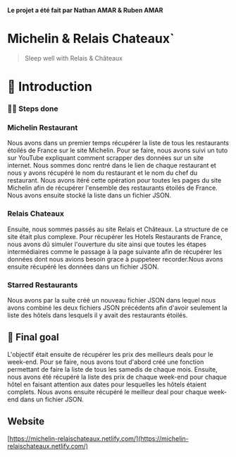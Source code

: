 **Le projet a été fait par Nathan AMAR & Ruben AMAR**

# Michelin & Relais Chateaux`

> Sleep well with Relais & Châteaux




# 🐣 Introduction
### 🏃‍♀️ Steps  done

### Michelin Restaurant
Nous avons dans un premier temps récupérer la liste de tous les restaurants étoilés de France sur le site
Michelin. Pour se faire, nous avons suivi un tuto sur YouTube expliquant comment scrapper des données sur 
un site internet. Nous sommes donc rentré dans le lien de chaque restaurant et nous y avons récupéré le 
nom du restaurant et le nom du chef du restaurant. Nous avons itéré cette opération pour toutes les pages
du site Michelin afin de récupérer l'ensemble des restaurants étoilés de France. Nous avons ensuite stocké
la liste dans un fichier JSON.

### Relais Chateaux
Ensuite, nous sommes passés au site Relais et Châteaux. La structure de ce site était plus complexe. Pour
récupérer les Hotels Restaurants de France, nous avons dû simuler l'ouverture du site ainsi que toutes les 
étapes intermédiaires comme le passage à la page suivante afin de récupérer les données dont nous avions
besoin grace à puppeteer recorder.Nous avons ensuite récupéré les données dans un fichier JSON.


### Starred Restaurants
Nous avons par la suite créé un nouveau fichier JSON dans lequel nous avons combiné les deux fichiers JSON
précédents afin d'avoir seulement la liste des hôtels dans lesquels il y avait des restaurants étoilés.




## 🎯 Final goal

L'objectif était ensuite de récupérer les prix des meilleurs deals pour le week-end. Pour se faire, 
nous avons tout d'abord créé une fonction permettant de faire la liste de tous les samedis de chaque mois.
Ensuite, nous avons été récupéré la liste des prix de chaque week-end pour chaque hôtel en faisant attention 
aux dates pour lesquelles les hôtels étaient complets. Nous avons ensuite récupéré le meilleur deal pour chaque
week-end dans un fichier JSON.


## Website

[https://michelin-relaischateaux.netlify.com/](https://michelin-relaischateaux.netlify.com/)
